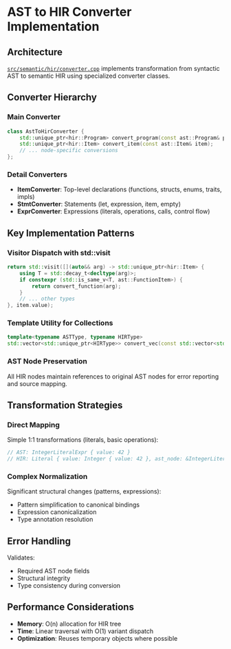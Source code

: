 # AST to HIR Converter Implementation

## Architecture

[`src/semantic/hir/converter.cpp`](../../src/semantic/hir/converter.cpp) implements transformation from syntactic AST to semantic HIR using specialized converter classes.

## Converter Hierarchy

### Main Converter
```cpp
class AstToHirConverter {
    std::unique_ptr<hir::Program> convert_program(const ast::Program& program);
    std::unique_ptr<hir::Item> convert_item(const ast::Item& item);
    // ... node-specific conversions
};
```

### Detail Converters
- **ItemConverter**: Top-level declarations (functions, structs, enums, traits, impls)
- **StmtConverter**: Statements (let, expression, item, empty)
- **ExprConverter**: Expressions (literals, operations, calls, control flow)

## Key Implementation Patterns

### Visitor Dispatch with std::visit
```cpp
return std::visit([](auto&& arg) -> std::unique_ptr<hir::Item> {
    using T = std::decay_t<decltype(arg)>;
    if constexpr (std::is_same_v<T, ast::FunctionItem>) {
        return convert_function(arg);
    }
    // ... other types
}, item.value);
```

### Template Utility for Collections
```cpp
template<typename ASTType, typename HIRType>
std::vector<std::unique_ptr<HIRType>> convert_vec(const std::vector<std::unique_ptr<ASTType>>& ast_vec);
```

### AST Node Preservation
All HIR nodes maintain references to original AST nodes for error reporting and source mapping.

## Transformation Strategies

### Direct Mapping
Simple 1:1 transformations (literals, basic operations):
```cpp
// AST: IntegerLiteralExpr { value: 42 }
// HIR: Literal { value: Integer { value: 42 }, ast_node: &IntegerLiteralExpr }
```

### Complex Normalization
Significant structural changes (patterns, expressions):
- Pattern simplification to canonical bindings
- Expression canonicalization
- Type annotation resolution

## Error Handling

Validates:
- Required AST node fields
- Structural integrity
- Type consistency during conversion

## Performance Considerations

- **Memory**: O(n) allocation for HIR tree
- **Time**: Linear traversal with O(1) variant dispatch
- **Optimization**: Reuses temporary objects where possible